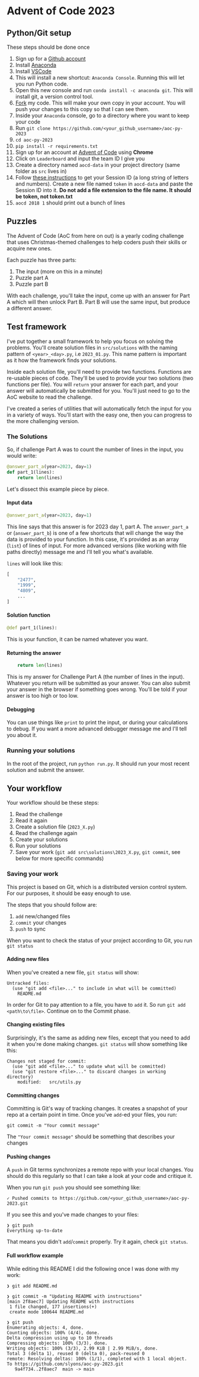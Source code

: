 # Advent of Code 2023

## Python/Git setup

These steps should be done once

1. Sign up for a [Github account](https://github.com/signup?source=header-home)
2. Install [Anaconda](https://www.anaconda.com/download)
3. Install [VSCode](https://code.visualstudio.com/)
4. This will install a new shortcut: `Anaconda Console`. Running this will let you run Python code.
5. Open this new console and run `conda install -c anaconda git`. This will install git, a version control tool.
6. [Fork](https://github.com/slyons/aoc-py-2023/fork) my code. This will make your own copy in your account. You will push your changes to this copy so that I can see them.
7. Inside your `Anaconda` console, go to a directory where you want to keep your code
8. Run `git clone https://github.com/<your_github_username>/aoc-py-2023`
9. `cd aoc-py-2023`
10. `pip install -r requirements.txt`
11. Sign up for an account at [Advent of Code](https://adventofcode.com/) using **Chrome**
12. Click on `Leaderboard` and input the team ID I give you
13. Create a directory named `aocd-data` in your project directory (same folder as `src` lives in)
14. Follow [these instructions](https://github.com/wimglenn/advent-of-code/issues/1) to get your Session ID (a long string of letters and numbers). Create a new file named `token` in `aocd-data` and paste the Session ID into it. **Do not add a file extension to the file name. It should be token, not token.txt**
15. `aocd 2018 1` should print out a bunch of lines

## Puzzles

The Advent of Code (AoC from here on out) is a yearly coding challenge that uses Christmas-themed challenges to help coders push their skills or acquire new ones.

Each puzzle has three parts:

1. The input (more on this in a minute)
2. Puzzle part A
3. Puzzle part B

With each challenge, you'll take the input, come up with an answer for Part A which will then unlock Part B. Part B will use the same input, but produce a different answer.

## Test framework

I've put together a small framework to help you focus on solving the problems. You'll create solution files in `src/solutions` with the naming pattern of `<year>_<day>.py`, i.e `2023_01.py`. This name pattern is important as it how the framework finds your solutions.

Inside each solution file, you'll need to provide two functions. Functions are re-usable pieces of code. They'll be used to provide your two solutions (two functions per file). You will `return` your answer for each part, and your answer will automatically be submitted for you. You'll just need to go to the AoC website to read the challenge.

I've created a series of utilities that will automatically fetch the input for you in a variety of ways. You'll start with the easy one, then you can progress to the more challenging version. 

### The Solutions

So, if challenge Part A was to count the number of lines in the input, you would write:

```python
@answer_part_a(year=2023, day=1)
def part_1(lines):
    return len(lines)
```

Let's dissect this example piece by piece.

#### Input data

```python
@answer_part_a(year=2023, day=1)
```

This line says that this answer is for 2023 day 1, part A. The `answer_part_a` or (`answer_part_b`) is one of a few shortcuts that will change the way the data is provided to your function. In this case, it's provided as an array (`list`) of lines of input. For more advanced versions (like working with file paths directly) message me and I'll tell you what's available.

`lines` will look like this:

```python
[
    "2477",
    "1999",
    "4809",
    ...
]
```

#### Solution function

```python
@def part_1(lines):
```

This is your function, it can be named whatever you want.

#### Returning the answer

```python
    return len(lines)
```

This is my answer for Challenge Part A (the number of lines in the input). Whatever you return will be submitted as your answer. You can also submit your answer in the browser if something goes wrong. You'll be told if your answer is too high or too low.

#### Debugging

You can use things like `print` to print the input, or during your calculations to debug. If you want a more advanced debugger message me and I'll tell you about it.

### Running your solutions

In the root of the project, run `python run.py`. It should run your most recent solution and submit the answer. 

## Your workflow

Your workflow should be these steps:

1. Read the challenge
2. Read it again
3. Create a solution file (`2023_X.py`)
4. Read the challenge again
5. Create your solutions
6. Run your solutions
7. Save your work (`git add src\solutions\2023_X.py`, `git commit`, see below for more specific commands)

### Saving your work

This project is based on Git, which is a distributed version control system. For our purposes, it should be easy enough to use. 

The steps that you should follow are:

1. `add` new/changed files
2. `commit` your changes
3. `push` to sync

When you want to check the status of your project according to Git, you run `git status`

#### Adding new files

When you've created a new file, `git status` will show:

```
Untracked files:
  (use "git add <file>..." to include in what will be committed)
	README.md
```

In order for Git to pay attention to a file, you have to `add` it. So run `git add <path\to\file>`. Continue on to the Commit phase.

#### Changing existing files

Surprisingly, it's the same as adding new files, except that you need to add it when you're done making changes. `git status` will show something like this:

```
Changes not staged for commit:
  (use "git add <file>..." to update what will be committed)
  (use "git restore <file>..." to discard changes in working directory)
	modified:   src/utils.py
```

#### Committing changes

Committing is Git's way of tracking changes. It creates a snapshot of your repo at a certain point in time. Once you've `add`-ed your files, you run:

`git commit -m "Your commit message"`

The `"Your commit message"` should be something that describes your changes

#### Pushing changes

A `push` in Git terms synchronizes a remote repo with your local changes. You should do this regularly so that I can take a look at your code and critique it.

When you run `git push` you should see something like:

```
✓ Pushed commits to https://github.com/<your_github_username>/aoc-py-2023.git
```

If you see this and you've made changes to your files:

```
❯ git push
Everything up-to-date
```

That means you didn't `add`/`commit` properly. Try it again, check `git status`.

#### Full workflow example

While editing this README I did the following once I was done with my work:

```shell
❯ git add README.md

❯ git commit -m "Updating README with instructions"
[main 2f8aec7] Updating README with instructions
 1 file changed, 177 insertions(+)
 create mode 100644 README.md

❯ git push
Enumerating objects: 4, done.
Counting objects: 100% (4/4), done.
Delta compression using up to 10 threads
Compressing objects: 100% (3/3), done.
Writing objects: 100% (3/3), 2.99 KiB | 2.99 MiB/s, done.
Total 3 (delta 1), reused 0 (delta 0), pack-reused 0
remote: Resolving deltas: 100% (1/1), completed with 1 local object.
To https://github.com/slyons/aoc-py-2023.git
   9a4f734..2f8aec7  main -> main
```